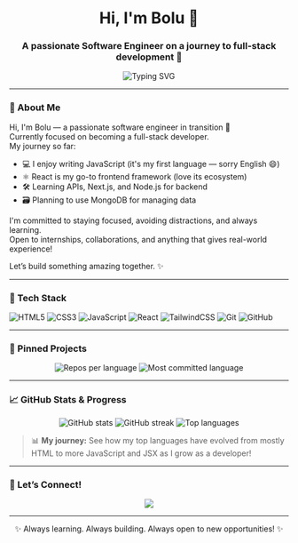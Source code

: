 <h1 align="center">Hi, I'm Bolu 👋</h1>
<h3 align="center">A passionate Software Engineer on a journey to full-stack development 🚀</h3>

<p align="center">
  <img src="https://readme-typing-svg.demolab.com/?lines=JavaScript%20Enthusiast;React%20Dev%20%7C%20Tailwind%20Fan;Always%20Learning%20New%20Things!&center=true&width=500&height=30" alt="Typing SVG" />
</p>

---

### 👋 About Me

Hi, I'm Bolu — a passionate software engineer in transition 🚀  
Currently focused on becoming a full-stack developer.  
My journey so far:

- 💻 I enjoy writing JavaScript (it's my first language — sorry English 😄)
- ⚛️ React is my go-to frontend framework (love its ecosystem)
- 🛠️ Learning APIs, Next.js, and Node.js for backend
- 🗃️ Planning to use MongoDB for managing data

I'm committed to staying focused, avoiding distractions, and always learning.  
Open to internships, collaborations, and anything that gives real-world experience!

Let’s build something amazing together. ✨

---

### 🚀 Tech Stack

![HTML5](https://img.shields.io/badge/-HTML5-black?style=flat-square&logo=html5)
![CSS3](https://img.shields.io/badge/-CSS3-black?style=flat-square&logo=css3)
![JavaScript](https://img.shields.io/badge/-JavaScript-black?style=flat-square&logo=javascript)
![React](https://img.shields.io/badge/-React-black?style=flat-square&logo=react)
![TailwindCSS](https://img.shields.io/badge/-TailwindCSS-black?style=flat-square&logo=tailwind-css)
![Git](https://img.shields.io/badge/-Git-black?style=flat-square&logo=git)
![GitHub](https://img.shields.io/badge/-GitHub-black?style=flat-square&logo=github)



---

### 📌 Pinned Projects

<!-- Your pinned projects appear below. Pin your favorites on your GitHub profile to showcase them! -->

<p align="center">
  <img src="https://github-profile-summary-cards.vercel.app/api/cards/repos-per-language?username=Boyutife&theme=tokyonight" alt="Repos per language"/>
  <img src="https://github-profile-summary-cards.vercel.app/api/cards/most-commit-language?username=Boyutife&theme=tokyonight" alt="Most committed language"/>
</p>

---

### 📈 GitHub Stats & Progress

<p align="center">
  <img src="https://github-readme-stats.vercel.app/api?username=Boyutife&show_icons=true&theme=tokyonight" alt="GitHub stats" />
  <img src="https://streak-stats.demolab.com?user=Boyutife&theme=tokyonight" alt="GitHub streak" />
  <img src="https://github-readme-stats.vercel.app/api/top-langs/?username=Boyutife&layout=compact&langs_count=6&theme=tokyonight" alt="Top languages" />
</p>

> 📊 **My journey:** See how my top languages have evolved from mostly HTML to more JavaScript and JSX as I grow as a developer!

---

### 🤝 Let’s Connect!

<!-- Social links auto-populated from your GitHub profile! 
If you want to add more, simply edit this section. -->

<p align="center">
  <a href="https://github.com/Boyutife"><img src="https://img.shields.io/badge/GitHub-Boyutife-black?style=flat-square&logo=github"></a>
  <!-- Add more socials below as needed -->
</p>

---

<p align="center">✨ Always learning. Always building. Always open to new opportunities! ✨</p>
